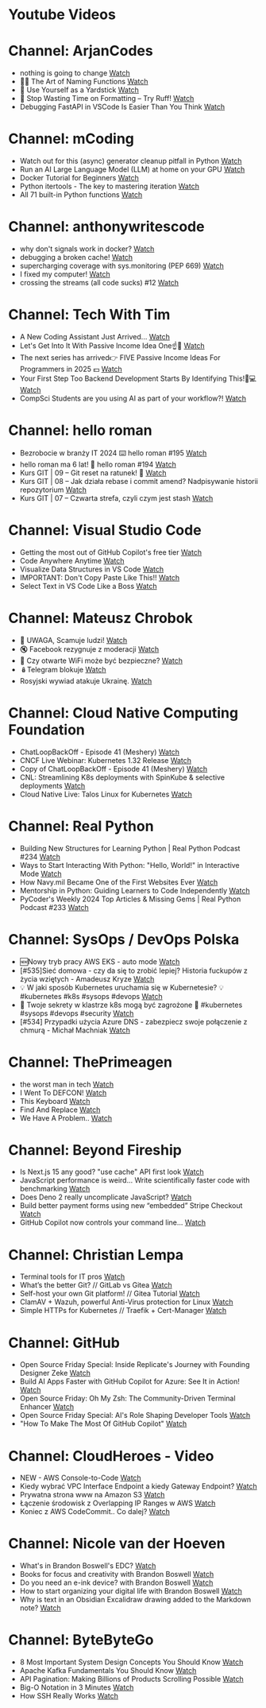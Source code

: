 
Youtube Videos
==============

# Channel: ArjanCodes
  
 - nothing is going to change  [Watch](https://youtu.be/E66tBbIf1nE)  
 - ✍🏻 The Art of Naming Functions  [Watch](https://youtu.be/PyXRt_nuY80)  
 - 📏 Use Yourself as a Yardstick  [Watch](https://youtu.be/qBbmhIs_Tgo)  
 - 🚀 Stop Wasting Time on Formatting – Try Ruff!  [Watch](https://youtu.be/QihjFTSdzqM)  
 - Debugging FastAPI in VSCode Is Easier Than You Think  [Watch](https://youtu.be/C-bie4ZY_o0)
# Channel: mCoding
  
 - Watch out for this (async) generator cleanup pitfall in Python  [Watch](https://youtu.be/N56Jrqc7SBk)  
 - Run an AI Large Language Model (LLM) at home on your GPU  [Watch](https://youtu.be/RejIVgfER-4)  
 - Docker Tutorial for Beginners  [Watch](https://youtu.be/b0HMimUb4f0)  
 - Python itertools - The key to mastering iteration  [Watch](https://youtu.be/1p7xa_BHYDs)  
 - All 71 built-in Python functions  [Watch](https://youtu.be/7Qu_KXc7xSI)
# Channel: anthonywritescode
  
 - why don't signals work in docker?  [Watch](https://youtu.be/0pQxONR73f8)  
 - debugging a broken cache!  [Watch](https://youtu.be/bhUk7Vog108)  
 - supercharging coverage with sys.monitoring (PEP 669)  [Watch](https://youtu.be/_JwwSVPg9RI)  
 - I fixed my computer!  [Watch](https://youtu.be/mUir3YYBudI)  
 - crossing the streams (all code sucks) #12  [Watch](https://youtu.be/bOKt0DnttxI)
# Channel: Tech With Tim
  
 - A New Coding Assistant Just Arrived...  [Watch](https://youtu.be/becL7_JrHSo)  
 - Let's Get Into It With Passive Income Idea One☝📲  [Watch](https://youtu.be/QXmJAmB5xLo)  
 - The next series has arrived👉 FIVE Passive Income Ideas For Programmers in 2025 💵  [Watch](https://youtu.be/PG-mg9nK6dY)  
 - Your First Step Too Backend Development Starts By Identifying This!🤞💻  [Watch](https://youtu.be/ysWPrgIbMNQ)  
 - CompSci Students are you using AI as part of your workflow?!  [Watch](https://youtu.be/xy-yfmsXKwI)
# Channel: hello roman
  
 - Bezrobocie w branży IT 2024 ⌨️ hello roman #195  [Watch](https://youtu.be/3A0h9uNj0Z4)  
 - hello roman ma 6 lat!  🎉  hello roman #194  [Watch](https://youtu.be/2VcweF4sVRE)  
 - Kurs GIT | 09 – Git reset na ratunek! 🛟  [Watch](https://youtu.be/vri36csppEY)  
 - Kurs GIT | 08 – Jak działa rebase i commit amend? Nadpisywanie historii repozytorium  [Watch](https://youtu.be/4GKI4Gz97TE)  
 - Kurs GIT | 07 – Czwarta strefa, czyli czym jest stash  [Watch](https://youtu.be/T9n2tF60cY0)
# Channel: Visual Studio Code
  
 - Getting the most out of GitHub Copilot's free tier  [Watch](https://youtu.be/z7JVTxiVcNk)  
 - Code Anywhere Anytime  [Watch](https://youtu.be/xhyj_M-pLD8)  
 - Visualize Data Structures in VS Code  [Watch](https://youtu.be/3O6BFlOiFRg)  
 - IMPORTANT: Don't Copy Paste Like This!!  [Watch](https://youtu.be/aG_86XkrGqY)  
 - Select Text in VS Code Like a Boss  [Watch](https://youtu.be/cLxrXSrYTKs)
# Channel: Mateusz Chrobok
  
 - 💸 UWAGA, Scamuje ludzi!  [Watch](https://youtu.be/yr58N33MLGQ)  
 - 🔇 Facebook rezygnuje z moderacji  [Watch](https://youtu.be/7dz3kttAnl4)  
 - 📡 Czy otwarte WiFi może być bezpieczne?  [Watch](https://youtu.be/DKDzjWyDQqM)  
 - 🪆Telegram blokuje  [Watch](https://youtu.be/XoJEjDSqx2c)  
 - Rosyjski wywiad atakuje Ukrainę.  [Watch](https://youtu.be/HBgvgQIuH7k)
# Channel: Cloud Native Computing Foundation
  
 - ChatLoopBackOff - Episode 41 (Meshery)  [Watch](https://youtu.be/d2E4qDd3_Aw)  
 - CNCF Live Webinar: Kubernetes 1.32 Release  [Watch](https://youtu.be/xf1nCvmVnhE)  
 - Copy of ChatLoopBackOff - Episode 41 (Meshery)  [Watch](https://youtu.be/ZAQnMn2eTlU)  
 - CNL: Streamlining K8s deployments with SpinKube & selective deployments  [Watch](https://youtu.be/Yl5JR1Xz0pA)  
 - Cloud Native Live: Talos Linux for Kubernetes  [Watch](https://youtu.be/9H5mihhi7UM)
# Channel: Real Python
  
 - Building New Structures for Learning Python | Real Python Podcast #234  [Watch](https://youtu.be/cXfZUUqpIuc)  
 - Ways to Start Interacting With Python: "Hello, World!" in Interactive Mode  [Watch](https://youtu.be/wcnYLsxJmLE)  
 - How Navy.mil Became One of the First Websites Ever  [Watch](https://youtu.be/vkM1RuQFTqQ)  
 - Mentorship in Python: Guiding Learners to Code Independently  [Watch](https://youtu.be/TatE5wahM-s)  
 - PyCoder's Weekly 2024 Top Articles & Missing Gems | Real Python Podcast #233  [Watch](https://youtu.be/jpSBxkuyh4o)
# Channel: SysOps / DevOps Polska
  
 - 🆕Nowy tryb pracy AWS EKS - auto mode  [Watch](https://youtu.be/jJGlJ0h-P4E)  
 - [#535]Sieć domowa - czy da się to zrobić lepiej? Historia fuckupów z życia wziętych - Amadeusz Kryze  [Watch](https://youtu.be/10t-o_G_2VA)  
 - 💡 W jaki sposób Kubernetes uruchamia się w Kubernetesie? 💡#kubernetes #k8s #sysops #devops  [Watch](https://youtu.be/6_QYiZbJs7c)  
 - 🚧 Twoje sekrety w klastrze k8s mogą być zagrożone 🚧 #kubernetes #sysops #devops #security  [Watch](https://youtu.be/hqyWMd4I3Gg)  
 - [#534] Przypadki użycia Azure DNS - zabezpiecz swoje połączenie z chmurą - Michał Machniak  [Watch](https://youtu.be/V0cuvMy66bU)
# Channel: ThePrimeagen
  
 - the worst man in tech  [Watch](https://youtu.be/A_XGsAl-LqY)  
 - I Went To DEFCON!  [Watch](https://youtu.be/GwcFxTuMYmU)  
 - This Keyboard  [Watch](https://youtu.be/dhuX9t2j5Hc)  
 - Find And Replace  [Watch](https://youtu.be/v2a6Nv7RSd0)  
 - We Have A Problem..  [Watch](https://youtu.be/1-0r90bm6CE)
# Channel: Beyond Fireship
  
 - Is Next.js 15 any good? "use cache" API first look  [Watch](https://youtu.be/xWkozeculPo)  
 - JavaScript performance is weird... Write scientifically faster code with benchmarking  [Watch](https://youtu.be/_pWA4rbzvIg)  
 - Does Deno 2 really uncomplicate JavaScript?  [Watch](https://youtu.be/8IHhvkaVqVE)  
 - Build better payment forms using new “embedded” Stripe Checkout  [Watch](https://youtu.be/7WFXl4-aCxs)  
 - GitHub Copilot now controls your command line...  [Watch](https://youtu.be/P8MfgV9us4o)
# Channel: Christian Lempa
  
 - Terminal tools for IT pros  [Watch](https://youtu.be/79rmEOrd5u8)  
 - What’s the better Git? // GitLab vs Gitea  [Watch](https://youtu.be/SpXAdOeE1YU)  
 - Self-host your own Git platform! // Gitea Tutorial  [Watch](https://youtu.be/Kg0ct2lBUVg)  
 - ClamAV + Wazuh, powerful Anti-Virus protection for Linux  [Watch](https://youtu.be/9e45TQ61H14)  
 - Simple HTTPs for Kubernetes // Traefik + Cert-Manager  [Watch](https://youtu.be/vJweuU6Qrgo)
# Channel: GitHub
  
 - Open Source Friday Special: Inside Replicate's Journey with Founding Designer Zeke  [Watch](https://youtu.be/d41b85lZ6oQ)  
 - Build AI Apps Faster with GitHub Copilot for Azure: See It in Action!  [Watch](https://youtu.be/BoA2HwQZWso)  
 - Open Source Friday: Oh My Zsh: The Community-Driven Terminal Enhancer  [Watch](https://youtu.be/a8Z4RS_E3dA)  
 - Open Source Friday Special: AI's Role Shaping Developer Tools  [Watch](https://youtu.be/GURdeT4zNNU)  
 - "How To Make The Most Of GitHub Copilot"  [Watch](https://youtu.be/mUFYfwzmxBU)
# Channel: CloudHeroes - Video
  
 - NEW - AWS Console-to-Code  [Watch](https://youtu.be/_usWUKodGy8)  
 - Kiedy wybrać VPC Interface Endpoint a kiedy Gateway Endpoint?  [Watch](https://youtu.be/viF5pT-HReI)  
 - Prywatna strona www na Amazon S3  [Watch](https://youtu.be/483QNc4XXBc)  
 - Łączenie środowisk z Overlapping IP Ranges w AWS  [Watch](https://youtu.be/71qb57dMMFs)  
 - Koniec z AWS CodeCommit.. Co dalej?  [Watch](https://youtu.be/fkggBFBDOVk)
# Channel: Nicole van der Hoeven
  
 - What's in Brandon Boswell's EDC?  [Watch](https://youtu.be/Noswl0jCA4k)  
 - Books for focus and creativity with Brandon Boswell  [Watch](https://youtu.be/Ugc4U8Rx7RM)  
 - Do you need an e-ink device? with Brandon Boswell  [Watch](https://youtu.be/uUKPV6mWMFM)  
 - How to start organizing your digital life with Brandon Boswell  [Watch](https://youtu.be/Ykhyw3T3ICU)  
 - Why is text in an Obsidian Excalidraw drawing added to the Markdown note?  [Watch](https://youtu.be/HG5IuDIWHgY)
# Channel: ByteByteGo
  
 - 8 Most Important System Design Concepts You Should Know  [Watch](https://youtu.be/BTjxUS_PylA)  
 - Apache Kafka Fundamentals You Should Know  [Watch](https://youtu.be/-RDyEFvnTXI)  
 - API Pagination: Making Billions of Products Scrolling Possible  [Watch](https://youtu.be/14K_a2kKTxU)  
 - Big-O Notation in 3 Minutes  [Watch](https://youtu.be/x2CRZaN2xgM)  
 - How SSH Really Works  [Watch](https://youtu.be/rlMfRa7vfO8)
